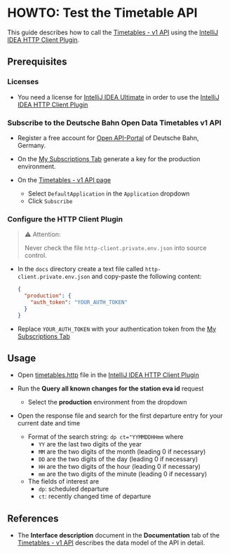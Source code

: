# HOWTO: Test the Timetable API

This guide describes how to call the
[Timetables - v1 API](https://developer.deutschebahn.com/store/apis/info?name=Timetables&version=v1&provider=DBOpenData)
using the
[IntelliJ IDEA HTTP Client Plugin](https://www.jetbrains.com/help/idea/http-client-in-product-code-editor.html).

## Prerequisites

### Licenses

- You need a license for
  [IntelliJ IDEA Ultimate](https://www.jetbrains.com/products/compare/?product=idea&product=idea-ce)
  in order to use the
  [IntelliJ IDEA HTTP Client Plugin](https://www.jetbrains.com/help/idea/http-client-in-product-code-editor.html)

### Subscribe to the Deutsche Bahn Open Data Timetables v1 API

- Register a free account for [Open API-Portal](https://developer.deutschebahn.com/store/site/pages/home.jag)
  of Deutsche Bahn, Germany.

- On the [My Subscriptions Tab](https://developer.deutschebahn.com/store/site/pages/subscriptions.jag)
  generate a key for the production environment.

- On the
  [Timetables - v1 API page](https://developer.deutschebahn.com/store/apis/info?name=Timetables&version=v1&provider=DBOpenData)
    - Select `DefaultApplication` in the `Application` dropdown
    - Click `Subscribe`

### Configure the HTTP Client Plugin

> ⚠️ Attention:
>
> Never check the file `http-client.private.env.json` into source control.

- In the `docs` directory create a text file called `http-client.private.env.json` and copy-paste the following content:
  ```json
  {
    "production": {
      "auth_token": "YOUR_AUTH_TOKEN"
    }
  }
  ```

- Replace `YOUR_AUTH_TOKEN` with your authentication token from the
  [My Subscriptions Tab](https://developer.deutschebahn.com/store/site/pages/subscriptions.jag)

## Usage

- Open [timetables.http](timetables.http) file in the
  [IntelliJ IDEA HTTP Client Plugin](https://www.jetbrains.com/help/idea/http-client-in-product-code-editor.html)

- Run the **Query all known changes for the station eva id** request
    - Select the **production** environment from the dropdown

- Open the response file and search for the first departure entry for your current date and time
    - Format of the search string: `dp ct="YYMMDDHHmm` where
        - `YY` are the last two digits of the year
        - `MM` are the two digits of the month (leading 0 if necessary)
        - `DD` are the two digits of the day (leading 0 if necessary)
        - `HH` are the two digits of the hour (leading 0 if necessary)
        - `mm` are the two digits of the minute (leading 0 if necessary)
    - The fields of interest are
        - `dp`: scheduled departure
        - `ct`: recently changed time of departure

## References

- The **Interface description** document in the **Documentation** tab of the
  [Timetables - v1 API](https://developer.deutschebahn.com/store/apis/info?name=Timetables&version=v1&provider=DBOpenData)
  describes the data model of the API in detail.
